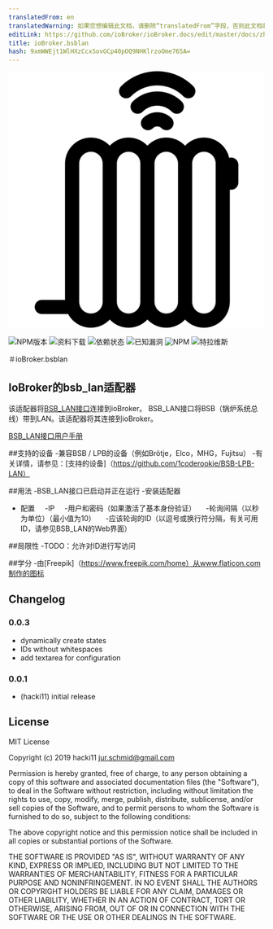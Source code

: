 ```yaml
---
translatedFrom: en
translatedWarning: 如果您想编辑此文档，请删除“translatedFrom”字段，否则此文档将再次自动翻译
editLink: https://github.com/ioBroker/ioBroker.docs/edit/master/docs/zh-cn/adapterref/iobroker.bsblan/README.md
title: ioBroker.bsblan
hash: 9xmWWEjt1WlHXzCcxSovGCp40pOQ9NHKlrzoOme765A=
---
```

![商标](../../../en/adapterref/iobroker.bsblan/admin/bsblan.png)

![NPM版本](http://img.shields.io/npm/v/iobroker.bsblan.svg)
![资料下载](https://img.shields.io/npm/dm/iobroker.bsblan.svg)
![依赖状态](https://img.shields.io/david/hacki11/iobroker.bsblan.svg)
![已知漏洞](https://snyk.io/test/github/hacki11/ioBroker.bsblan/badge.svg)
![NPM](https://nodei.co/npm/iobroker.bsblan.png?downloads=true)
![特拉维斯](http://img.shields.io/travis/hacki11/ioBroker.bsblan/master.svg)

＃ioBroker.bsblan
## IoBroker的bsb_lan适配器
该适配器将[BSB_LAN接口](https://github.com/fredlcore/bsb_lan)连接到ioBroker。
BSB_LAN接口将BSB（锅炉系统总线）带到LAN。该适配器将其连接到ioBroker。

[BSB_LAN接口用户手册](https://github.com/1coderookie/BSB-LPB-LAN)

##支持的设备
-兼容BSB / LPB的设备（例如Brötje，Elco，MHG，Fujitsu）
-有关详情，请参见：[支持的设备]（https://github.com/1coderookie/BSB-LPB-LAN）

##用法
-BSB_LAN接口已启动并正在运行
-安装适配器
- 配置
    -IP
    -用户和密码（如果激活了基本身份验证）
    -轮询间隔（以秒为单位）（最小值为10）
    -应该轮询的ID（以逗号或换行符分隔，有关可用ID，请参见BSB_LAN的Web界面）

##局限性
-TODO：允许对ID进行写访问

##学分
-由[Freepik]（https://www.freepik.com/home）从www.flaticon.com制作的图标

## Changelog
### 0.0.3
* dynamically create states
* IDs without whitespaces
* add textarea for configuration

### 0.0.1
* (hacki11) initial release

## License
MIT License

Copyright (c) 2019 hacki11 <jur.schmid@gmail.com>

Permission is hereby granted, free of charge, to any person obtaining a copy
of this software and associated documentation files (the "Software"), to deal
in the Software without restriction, including without limitation the rights
to use, copy, modify, merge, publish, distribute, sublicense, and/or sell
copies of the Software, and to permit persons to whom the Software is
furnished to do so, subject to the following conditions:

The above copyright notice and this permission notice shall be included in all
copies or substantial portions of the Software.

THE SOFTWARE IS PROVIDED "AS IS", WITHOUT WARRANTY OF ANY KIND, EXPRESS OR
IMPLIED, INCLUDING BUT NOT LIMITED TO THE WARRANTIES OF MERCHANTABILITY,
FITNESS FOR A PARTICULAR PURPOSE AND NONINFRINGEMENT. IN NO EVENT SHALL THE
AUTHORS OR COPYRIGHT HOLDERS BE LIABLE FOR ANY CLAIM, DAMAGES OR OTHER
LIABILITY, WHETHER IN AN ACTION OF CONTRACT, TORT OR OTHERWISE, ARISING FROM,
OUT OF OR IN CONNECTION WITH THE SOFTWARE OR THE USE OR OTHER DEALINGS IN THE
SOFTWARE.